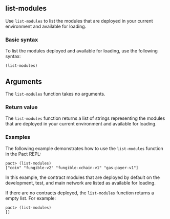 ## list-modules

Use `list-modules` to list the modules that are deployed in your current environment and available for loading.

### Basic syntax

To list the modules deployed and available for loading, use the following syntax:

```pact
(list-modules)
```

## Arguments

The `list-modules` function takes no arguments.

### Return value

The `list-modules` function returns a list of strings representing the modules that are deployed in your current environment and available for loading.

### Examples

The following example demonstrates how to use the `list-modules` function in the Pact REPL:

```pact
pact> (list-modules)
["coin" "fungible-v2" "fungible-xchain-v1" "gas-payer-v1"]
```

In this example, the contract modules that are deployed by default on the development, test, and main network are listed as available for loading.

If there are no contracts deployed, the `list-modules` function returns a empty list.
For example:

```pact
pact> (list-modules)
[]
```
